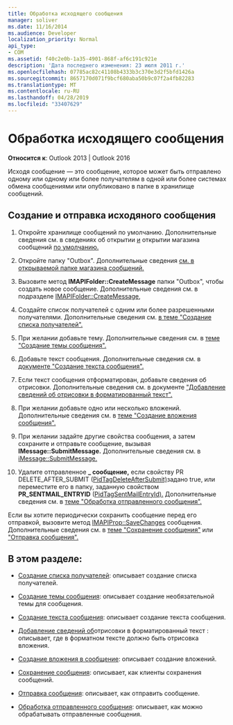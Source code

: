 ```yaml
---
title: Обработка исходящего сообщения
manager: soliver
ms.date: 11/16/2014
ms.audience: Developer
localization_priority: Normal
api_type:
- COM
ms.assetid: f40c2e0b-1a35-4901-868f-af6c191c921e
description: 'Дата последнего изменения: 23 июля 2011 г.'
ms.openlocfilehash: 07785ac82c41108b4333b3c370e3d2f5bfd1426a
ms.sourcegitcommit: 8657170d071f9bcf680aba50b9c07f2a4fb82283
ms.translationtype: MT
ms.contentlocale: ru-RU
ms.lasthandoff: 04/28/2019
ms.locfileid: "33407629"
---
```

# <a name="handling-an-outgoing-message"></a>Обработка исходящего сообщения

**Относится к**: Outlook 2013 | Outlook 2016 
  
Исходя сообщение — это сообщение, которое может быть отправлено одному или одному или более получателям в одной или более системах обмена сообщениями или опубликовано в папке в хранилище сообщений.
  
## <a name="create-and-send-an-outgoing-message"></a>Создание и отправка исходяного сообщения
  
1. Откройте хранилище сообщений по умолчанию. Дополнительные сведения см. в сведениях об открытии [и](opening-a-message-store.md) открытии магазина сообщений [по умолчанию.](opening-the-default-message-store.md)
    
2. Откройте папку "Outbox". Дополнительные сведения [см. в открываемой папке магазина сообщений.](opening-a-message-store-folder.md)
    
3. Вызовите метод **IMAPIFolder::CreateMessage** папки "Outbox", чтобы создать новое сообщение. Дополнительные сведения см. в подразделе [IMAPIFolder::CreateMessage](imapifolder-createmessage.md),
    
4. Создайте список получателей с одним или более разрешенными получателями. Дополнительные сведения см. [в теме "Создание списка получателей".](creating-a-recipient-list.md)
    
5. При желании добавьте тему. Дополнительные сведения см. в [теме "Создание темы сообщения".](creating-a-message-subject.md)
    
6. Добавьте текст сообщения. Дополнительные сведения см. в [документе "Создание текста сообщения".](creating-message-text.md)
    
7. Если текст сообщения отформатирован, добавьте сведения об отрисовки. Дополнительные сведения см. в документе ["Добавление сведений об отрисовки в форматированный текст".](adding-rendering-information-to-formatted-text.md)
    
8. При желании добавьте одно или несколько вложений. Дополнительные сведения см. в [теме "Создание вложения сообщения".](creating-a-message-attachment.md)
    
9. При желании задайте другие свойства сообщения, а затем сохраните и отправьте сообщение, вызывая **IMessage::SubmitMessage.** Дополнительные сведения см. в [iMessage::SubmitMessage.](imessage-submitmessage.md)
    
10. Удалите отправленное **\_ сообщение,** если свойству PR DELETE_AFTER_SUBMIT ([PidTagDeleteAfterSubmit)](pidtagdeleteaftersubmit-canonical-property.md)задано true, или переместите его в папку, заданную свойством **PR_SENTMAIL_ENTRYID** ([PidTagSentMailEntryId).](pidtagsentmailentryid-canonical-property.md) Дополнительные сведения см. в [теме "Обработка отправленного сообщения".](processing-a-sent-message.md)
    
Если вы хотите периодически сохранить сообщение перед его отправкой, вызовите метод [IMAPIProp::SaveChanges](imapiprop-savechanges.md) сообщения. Дополнительные сведения см. в [теме "Сохранение сообщения"](saving-a-message.md) или ["Отправка сообщения".](sending-a-message.md) 
  
## <a name="in-this-section"></a>В этом разделе:

- [Создание списка получателей](creating-a-recipient-list.md): описывает создание списка получателей.
    
- [Создание темы сообщения](creating-a-message-subject.md): описывает создание необязательной темы для сообщения.
    
- [Создание текста сообщения](creating-message-text.md): описывает создание текста сообщения.
    
- [Добавление сведений об](adding-rendering-information-to-formatted-text.md)отрисовки в форматированный текст : описывает, где в форматном тексте должно быть отрисовка вложения.
    
- [Создание вложения в сообщение](creating-a-message-attachment.md): описывает создание вложений.
    
- [Сохранение сообщения](saving-a-message.md): описывает, как клиенты сохранения сообщений.
    
- [Отправка сообщения](sending-a-message.md): описывает, как отправить сообщение.
    
- [Обработка отправленного сообщения](processing-a-sent-message.md): описывает, как можно обрабатывать отправленные сообщения.
    

